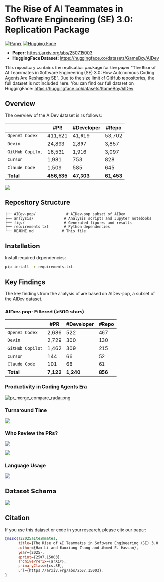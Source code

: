 # The Rise of AI Teammates in Software Engineering (SE) 3.0: Replication Package

[![Paper](https://img.shields.io/badge/arXiv-2507.15003-b31b1b.svg)](https://arxiv.org/abs/2507.15003)
[![Hugging Face](https://img.shields.io/badge/HuggingFace-dataset-blue?logo=huggingface&logoColor=white)](https://huggingface.co/datasets/GameBoy/AIDev)

- **Paper:** https://arxiv.org/abs/2507.15003
- **HuggingFace Dataset:** https://huggingface.co/datasets/GameBoy/AIDev

This repository contains the replication package for the paper "The Rise of AI Teammates in Software Engineering (SE)
3.0: How Autonomous Coding Agents Are Reshaping SE". Due to the size limit of GitHub repositories, the full dataset is
not included here. You can find our full dataset on HuggingFace: https://huggingface.co/datasets/GameBoy/AIDev

## Overview

The overview of the AIDev dataset is as follows:

|                  | #PR         | #Developer | #Repo      |
|------------------|-------------|------------|------------|
| `OpenAI Codex`   | 411,621     | 41,619     | 53,702     |
| `Devin`          | 24,893      | 2,897      | 3,857      |
| `GitHub Copilot` | 16,531      | 1,916      | 3,097      |
| `Cursor`         | 1,981       | 753        | 828        |
| `Claude Code`    | 1,509       | 585        | 645        |
| **Total**        | **456,535** | **47,303** | **61,453** |

![](./figs/pr_cumulative.png)

## Repository Structure

```
├── AIDev-pop/              # AIDev-pop subset of AIDev
├── analysis/              # Analysis scripts and Jupyter notebooks
├── figs/                  # Generated figures and results
├── requirements.txt       # Python dependencies
└── README.md             # This file
```

## Installation

Install required dependencies:

```bash
pip install -r requirements.txt
```

## Key Findings

The key findings from the analysis of are based on AIDev-pop, a subset of the AIDev dataset.

### AIDev-pop: Filtered (>500 stars)

|                  | #PR       | #Developer | #Repo   |
|------------------|-----------|------------|---------|
| `OpenAI Codex`   | 2,686     | 522        | 467     |
| `Devin`          | 2,729     | 300        | 130     |
| `GitHub Copilot` | 1,462     | 309        | 215     |
| `Cursor`         | 144       | 66         | 52      |
| `Claude Code`    | 101       | 68         | 61      |
| **Total**        | **7,122** | **1,240**  | **856** |

### Productivity in Coding Agents Era

![pr_merge_compare_radar.png](figs%2Fpr_merge_compare_radar.png)

### Turnaround Time

![](figs%2Fturnaround_distribution.png)

### Who Review the PRs?

![](./figs/reviewer_classification_stacked.png)

![](./figs/bot_heatmap.png)

### Language Usage

![](figs%2Ftotal_language_percentages_top.png)

## Dataset Schema

![](figs%2Fdataset_schema.png)

## Citation

If you use this dataset or code in your research, please cite our paper:

```bibtex
@misc{li2025aiteammates,
      title={The Rise of AI Teammates in Software Engineering (SE) 3.0: How Autonomous Coding Agents Are Reshaping Software Engineering}, 
      author={Hao Li and Haoxiang Zhang and Ahmed E. Hassan},
      year={2025},
      eprint={2507.15003},
      archivePrefix={arXiv},
      primaryClass={cs.SE},
      url={https://arxiv.org/abs/2507.15003}, 
}
```
